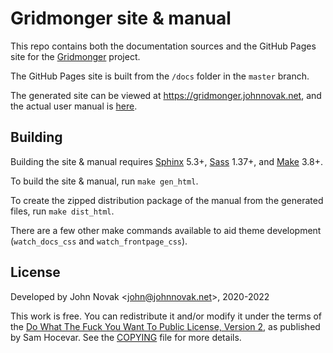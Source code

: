 # Gridmonger site & manual

This repo contains both the documentation sources and the GitHub Pages site
for the [Gridmonger](https://github.com/johnnovak/gridmonger) project.

The GitHub Pages site is built from the `/docs` folder in the `master`
branch. 

The generated site can be viewed at https://gridmonger.johnnovak.net, and the
actual user manual is [here](https://gridmonger.johnnovak.net/manual/contents.html).


## Building

Building the site & manual requires
[Sphinx](https://www.sphinx-doc.org/en/master/usage/installation.html) 5.3+,
[Sass](https://sass-lang.com/) 1.37+, and
[Make](https://www.gnu.org/software/make/) 3.8+.

To build the site & manual, run `make gen_html`.

To create the zipped distribution package of the manual from the generated
files, run `make dist_html`.

There are a few other make commands available to aid theme development
(`watch_docs_css` and `watch_frontpage_css`).

## License

Developed by John Novak <<john@johnnovak.net>>, 2020-2022

This work is free. You can redistribute it and/or modify it under the terms of
the [Do What The Fuck You Want To Public License, Version 2](http://www.wtfpl.net), as published
by Sam Hocevar. See the [COPYING](./COPYING) file for more details.

